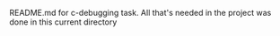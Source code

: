 README.md for c-debugging task. All that's needed in the project was done in this current directory
